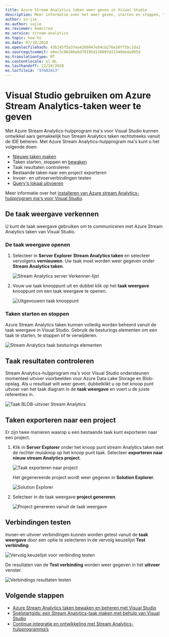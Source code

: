 ```yaml
---
title: Azure Stream Analytics taken weer geven in Visual Studio
description: Meer informatie over het weer geven, starten en stoppen, testen van verbindingen, het controleren van resultaten en het exporteren van uw Azure Stream Analytics taken met Visual Studio.
author: su-jie
ms.author: sujie
ms.reviewer: mamccrea
ms.service: stream-analytics
ms.topic: how-to
ms.date: 07/10/2018
ms.openlocfilehash: 43b145f5a37ea4209947e54cb276e16ff55c1da1
ms.sourcegitcommit: e0ec3c06206ebd79195d12009fd21349de4a995d
ms.translationtype: MT
ms.contentlocale: nl-NL
ms.lasthandoff: 12/18/2020
ms.locfileid: "97682813"
---
```

# <a name="use-visual-studio-to-view-azure-stream-analytics-jobs"></a>Visual Studio gebruiken om Azure Stream Analytics-taken weer te geven

Met Azure Stream Analytics-hulpprogram ma's voor Visual Studio kunnen ontwikkel aars gemakkelijk hun Stream Analytics taken rechtstreeks vanuit de IDE beheren. Met Azure Stream Analytics-hulpprogram ma's kunt u het volgende doen:
- [Nieuwe taken maken](stream-analytics-quick-create-vs.md)
- Taken starten, stoppen en [bewaken](stream-analytics-monitor-jobs-use-vs.md)
- Taak resultaten controleren
- Bestaande taken naar een project exporteren
- Invoer- en uitvoerverbindingen testen
- [Query's lokaal uitvoeren](stream-analytics-vs-tools-local-run.md)

Meer informatie over het [installeren van Azure stream Analytics-hulpprogram ma's voor Visual Studio](stream-analytics-tools-for-visual-studio-install.md).

## <a name="explore-the-job-view"></a>De taak weergave verkennen

U kunt de taak weergave gebruiken om te communiceren met Azure Stream Analytics taken van Visual Studio.

### <a name="open-the-job-view"></a>De taak weergave openen

1. Selecteer in **Server Explorer** **Stream Analytics taken** en selecteer vervolgens **vernieuwen**. Uw taak moet worden weer gegeven onder **Stream Analytics taken**.

    ![Stream Analytics server Verkenner-lijst](./media/stream-analytics-vs-tools/stream-analytics-tools-for-vs-list-jobs-01.png)

2. Vouw uw taak knooppunt uit en dubbel klik op het **taak weergave** knooppunt om een taak weergave te openen.
    
   ![Uitgevouwen taak knooppunt](./media/stream-analytics-vs-tools/stream-analytics-tools-for-vs-job-view-01.png)

### <a name="start-and-stop-jobs"></a>Taken starten en stoppen

Azure Stream Analytics taken kunnen volledig worden beheerd vanuit de taak weergave in Visual Studio. Gebruik de besturings elementen om een taak te starten, te stoppen of te verwijderen.
    
   ![Stream Analytics taak besturings elementen](./media/stream-analytics-vs-tools/azure-stream-analytics-job-view-controls.png)

## <a name="check-job-results"></a>Taak resultaten controleren

Stream Analytics-hulpprogram ma's voor Visual Studio ondersteunen momenteel uitvoer voorbeelden voor Azure Data Lake Storage en Blob-opslag. Als u resultaat wilt weer geven, dubbelklikt u op het knoop punt uitvoer van het taak diagram in de **taak weergave** en voert u de juiste referenties in.

   ![Taak BLOB-uitvoer Stream Analytics](./media/stream-analytics-vs-tools/stream-analytics-blob-preview.png)

## <a name="export-jobs-to-a-project"></a>Taken exporteren naar een project

Er zijn twee manieren waarop u een bestaande taak kunt exporteren naar een project.

1. Klik in **Server Explorer** onder het knoop punt stream Analytics taken met de rechter muisknop op het knoop punt taak. Selecteer **exporteren naar nieuw stream Analytics project**.
    
   ![Taak exporteren naar project](./media/stream-analytics-vs-tools/stream-analytics-tools-for-vs-export-job-01.png)
    
    Het gegenereerde project wordt weer gegeven in **Solution Explorer**.
    
   ![Solution Explorer](./media/stream-analytics-vs-tools/stream-analytics-tools-for-vs-export-job-02.png)

2. Selecteer in de taak weergave **project genereren**.
    
   ![Project genereren vanuit de taak weergave](./media/stream-analytics-vs-tools/stream-analytics-tools-for-vs-export-job-03.png)

## <a name="test-connections"></a>Verbindingen testen

Invoer-en uitvoer verbindingen kunnen worden getest vanuit de **taak weergave** door een optie te selecteren in de vervolg keuzelijst **Test verbinding** .

   ![Vervolg keuzelijst voor verbinding testen](./media/stream-analytics-vs-tools/stream-analytics-test-connection-dropdown.png)

De resultaten van de **Test verbinding** worden weer gegeven in het **uitvoer** venster.

   ![Verbindings resultaten testen](./media/stream-analytics-vs-tools/stream-analytics-test-connection-results.png)

## <a name="next-steps"></a>Volgende stappen

* [Azure Stream Analytics taken bewaken en beheren met Visual Studio](stream-analytics-monitor-jobs-use-vs.md)
* [Snelstartgids: een Stream Analytics-taak maken met behulp van Visual Studio](stream-analytics-quick-create-vs.md)
* [Continue integratie en ontwikkeling met Stream Analytics-hulpprogramma’s](stream-analytics-tools-for-visual-studio-cicd.md)

